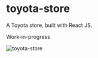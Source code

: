 # toyota-store

A Toyota store, built with React JS.

Work-in-progress

![toyota-store](https://user-images.githubusercontent.com/111971458/215864934-fde210d7-980f-4d94-a4bb-048e3b17cb0f.jpg)
